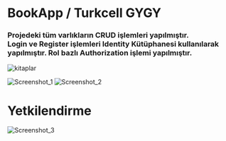 # BookApp / Turkcell GYGY

<h3> Projedeki tüm varlıkların CRUD işlemleri yapılmıştır. <br>
      Login ve Register işlemleri Identity Kütüphanesi kullanılarak yapılmıştır.
      Rol bazlı Authorization işlemi yapılmıştır.
 </h3
  
![kitaplar](https://github.com/denizbineklioglu/BookApp/assets/76698070/e24853cc-079b-4ff6-940d-2fd298df14e9)

 
![Screenshot_1](https://github.com/denizbineklioglu/BookApp/assets/76698070/caeb4fd3-ef1c-4a9a-abed-412af8229926)
![Screenshot_2](https://github.com/denizbineklioglu/BookApp/assets/76698070/c4f398fe-d60b-4025-9e2b-f0145c408c2f)

      
# Yetkilendirme
      
![Screenshot_3](https://github.com/denizbineklioglu/BookApp/assets/76698070/a0100888-72c2-4bd2-a373-b569af7b622d)
 
      
